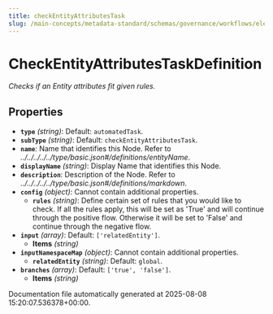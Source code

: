 ```yaml
---
title: checkEntityAttributesTask
slug: /main-concepts/metadata-standard/schemas/governance/workflows/elements/nodes/automatedtask/checkentityattributestask
---
```


# CheckEntityAttributesTaskDefinition

*Checks if an Entity attributes fit given rules.*

## Properties

- **`type`** *(string)*: Default: `automatedTask`.
- **`subType`** *(string)*: Default: `checkEntityAttributesTask`.
- **`name`**: Name that identifies this Node. Refer to *../../../../../type/basic.json#/definitions/entityName*.
- **`displayName`** *(string)*: Display Name that identifies this Node.
- **`description`**: Description of the Node. Refer to *../../../../../type/basic.json#/definitions/markdown*.
- **`config`** *(object)*: Cannot contain additional properties.
  - **`rules`** *(string)*: Define certain set of rules that you would like to check. If all the rules apply, this will be set as 'True' and will continue through the positive flow. Otherwise it will be set to 'False' and continue through the negative flow.
- **`input`** *(array)*: Default: `['relatedEntity']`.
  - **Items** *(string)*
- **`inputNamespaceMap`** *(object)*: Cannot contain additional properties.
  - **`relatedEntity`** *(string)*: Default: `global`.
- **`branches`** *(array)*: Default: `['true', 'false']`.
  - **Items** *(string)*


Documentation file automatically generated at 2025-08-08 15:20:07.536378+00:00.

